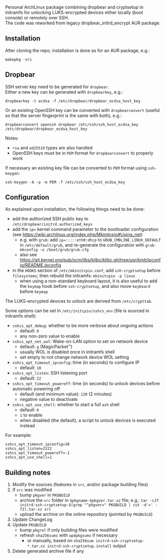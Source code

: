 Personal ArchLinux package combining dropbear and cryptsetup in initramfs for unlocking LUKS-encrypted devices either locally (boot console) or remotely over SSH.  
The code was reworked from legacy dropbear_initrd_encrypt AUR package.


## Installation
After cloning the repo, installation is done as for an AUR package, e.g.:

    makepkg -sri


## Dropbear
SSH server key need to be generated for `dropbear`.  
Either a new key can be generated with `dropbearkey`, e.g.:

    dropbearkey -t ecdsa -f /etc/dropbear/dropbear_ecdsa_host_key
Or an existing OpenSSH key can be converted with `dropbearconvert` (useful so that the server fingerprint is the same with both), e.g.:

    dropbearconvert openssh dropbear /etc/ssh/ssh_host_ecdsa_key /etc/dropbear/dropbear_ecdsa_host_key
Notes:
   * `rsa` and `ed25519` types are also handled
   * OpenSSH keys must be in `PEM` format for `dropbearconvert` to properly work

If necessary an existing key file can be converted to `PEM` format using `ssh-keygen`:

    ssh-keygen -A -p -m PEM -f /etc/ssh/ssh_host_ecdsa_key


## Configuration
As explained upon installation, the following things need to be done:
   * add the authorized SSH public key to `/etc/dropbear/initrd.authorized_keys`
   * add the `ip=` kernel command parameter to the bootloader configuration (see https://wiki.archlinux.org/index.php/Mkinitcpio#Using_net)
      - e.g. with `grub`: add `ip=:::::eth0:dhcp` to `GRUB_CMDLINE_LINUX_DEFAULT` in `/etc/default/grub`, and re-generate the configuration with `grub-mkconfig -o /boot/grub/grub.cfg`
      - also see https://git.kernel.org/pub/scm/libs/klibc/klibc.git/tree/usr/kinit/ipconfig/README.ipconfig
   * in the `HOOKS` section of `/etc/mkinitcpio.conf`, add `ssh-cryptsetup` before `filesystems`; then rebuild the initramfs: `mkinitcpio -p linux`
      - when using a non-standard keyboard layout, it is also useful to add the `keymap` hook before `ssh-cryptsetup`, and also move `keyboard` before `keymap`

The LUKS-encrypted devices to unlock are derived from `/etc/crypttab`.


Some options can be set in `/etc/initcpio/sshcs_env` (file is sourced in initramfs shell):
   * `sshcs_opt_debug`: whether to be more verbose about ongoing actions
      - default: `0`
      - any non-zero value to enable
   * `sshcs_opt_net_wol`: Wake-on-LAN option to set on network device
      - default: `g` (MagicPacket™)
      - usually WOL is disabled once in initramfs shell
      - set empty to not change network device WOL setting
   * `sshcs_opt_timeout_ipconfig`: time (in seconds) to configure IP
      - default: `10`
   * `sshcs_opt_listen`: SSH listening port
      - default: `22`
   * `sshcs_opt_timeout_poweroff`: time (in seconds) to unlock devices before automatic powering off
      - default (and minimum value): `120` (2 minutes)
      - negative value to deactivate
   * `sshcs_opt_use_shell`: whether to start a full `ash` shell
      - default: `0`
      - `1` to enable
      - when disabled (the default), a script to unlock devices is executed instead

For example:

    sshcs_opt_timeout_ipconfig=30
    sshcs_opt_listen=2222
    sshcs_opt_timeout_poweroff=-1
    sshcs_opt_use_shell=1


## Building notes
1. Modify the sources (features in `src`, and/or package building files)
2. If `src` was modified
   * bump `pkgver` in `PKGBUILD`
   * archive the `src` folder in `$pkgname-$pkgver.tar.xz` file; e.g.: `tar -cJf initrd-ssh-cryptsetup-$(grep "^pkgver=" PKGBUILD | cut -d'=' -f2).tar.xz src`
   * upload the archive on the online repository (pointed by `PKGBUILD`)
3. Update ChangeLog
4. Update `PKGBUILD`
   * bump `pkgrel` if only building files were modified
   * refresh `sha256sums` with `updpkgsums` if necessary
     - or manually, based on `sha256sum initrd-ssh-cryptsetup-*.tar.xz initrd-ssh-cryptsetup.install` output
5. Delete generated archive file if any
